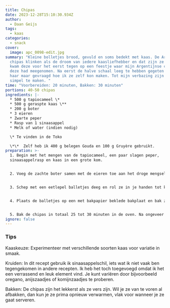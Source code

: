 ```yaml
---
title: Chipas
date: 2023-12-28T15:10:30.934Z
author:
  - Daan Geijs
tags:
  - kaas
categories:
  - snack
cover:
  image: apc_0098-edit.jpg
summary: "Kleine bolletjes brood, gevuld en soms bedekt met kaas. De Argentijnse
  chipas klinken als de droom van iedere kaasliefhebber en dat zijn ze ook. Ik
  kwam deze voor het eerst tegen op een feestje waar mijn Argentijnse collega
  deze had meegenomen. Na eerst de halve schaal leeg te hebben gegeten heb ik
  haar maar gevraagd hoe ik ze zelf kon maken. Tot mijn verbazing zijn ze enorm
  simpel te maken. "
time: "Voorbereiden: 20 minuten, Bakken: 30 minuten"
portions: 40-50 chipas
ingredients: |-
  * 500 g tapiocameel \*
  * 500 g geraspte kaas \**
  * 200 g boter
  * 3 eieren
  * Zwarte peper
  * Rasp van 1 sinaasappel
  * Melk of water (indien nodig)

  \* Te vinden in de Toko

  \*\*  Zelf heb ik 400 g belegen Gouda en 100 g Gruyère gebruikt.
preparation: >-
  1. Begin met het mengen van de tapiocameel, een paar slagen peper,
  sinaasappelrasp en kaas in een grote kom.


  2. Voeg de zachte boter samen met de eieren toe aan het droge mengsel. Kneed goed door elkaar. Voeg indien nodig beetje bij beetje melk of water toe om een zacht, kneedbaar deeg te vormen.


  3. Schep met een eetlepel balletjes deeg en rol ze in je handen tot kleine balletjes.


  4. Plaats de balletjes op een met bakpapier beklede bakplaat en bak ze in een voorverwarmde oven op 200°C. Let op de balletjes zullen wat uitvloeien dus zorg voor genoeg ruimte. 


  5. Bak de chipas in totaal 25 tot 30 minuten in de oven. Na ongeveer 15 minuten bakken, klop je een eigeel los. Haal de chipas kort uit de oven en bestrijk ze met het eigeel voor een mooie glans, en bak ze daarna verder tot ze klaar zijn en mooi goudbruin. 
ignore: false
---
```

### Tips

Kaaskeuze: Experimenteer met verschillende soorten kaas voor variatie in smaak.

Kruiden: In dit recept gebruik ik sinaasappelschil, iets wat ik niet vaak ben tegengekomen in andere recepten. Ik heb het toch toegevoegd omdat ik het een verrassend en leuk element vind. Je kunt variëren door bijvoorbeeld oregano, anijszaadjes of komijnzaadjes te proberen.

Bakken: De chipas zijn het lekkerst als ze vers zijn. Wil je ze van te voren al afbakken, dan kun je ze prima opnieuw verwarmen, vlak voor wanneer je ze gaat serveren.